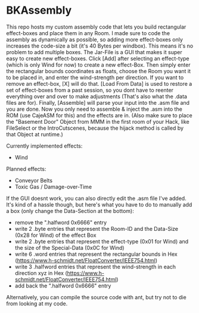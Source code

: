 # BKAssembly
This repo hosts my custom assembly code that lets you build rectangular effect-boxes and place them in any Room. I made sure to code the assembly as dynamically as possible, so adding more effect-boxes only increases the code-size a bit (it's 40 Bytes per windbox). This means it's no problem to add multiple boxes. The Jar-File is a GUI that makes it super easy to create new effect-boxes. Click [Add] after selecting an effect-type (which is only Wind for now) to create a new effect-Box. Then simply enter the rectangular bounds coordinates as floats, choose the Room you want it to be placed in, and enter the wind-strength per direction. If you want to remove an effect-box, [X] will do that. [Load From Data] is used to restore a set of effect-boxes from a past session, so you dont have to reenter everything over and over to make adjustments (That's also what the .data files are for). Finally, [Assemble] will parse your input into the .asm file and you are done. Now you only need to assemble & inject the .asm into the ROM (use CajeASM for this) and the effects are in. (Also make sure to place the "Basement Door" Object from MMM in the first room of your Hack, like FileSelect or the IntroCutscenes, because the hijack method is called by that Object at runtime.)

Currently implemented effects:
- Wind

Planned effects:
- Conveyor Belts
- Toxic Gas / Damage-over-Time

If the GUI doesnt work, you can also directly edit the .asm file I've added. It's kind of a hassle though, but here's what you have to do to manually add a box (only change the Data-Section at the bottom):
- remove the ".halfword 0x6666" entry
- write 2 .byte entries that represent the Room-ID and the Data-Size (0x28 for Wind) of the effect Box
- write 2 .byte entries that represent the effect-type (0x01 for Wind) and the size of the Special-Data (0x0C for Wind)
- write 6 .word entries that represent the rectangular bounds in Hex (https://www.h-schmidt.net/FloatConverter/IEEE754.html)
- write 3 .halfword entries that represent the wind-strength in each direction xyz in Hex (https://www.h-schmidt.net/FloatConverter/IEEE754.html)
- add back the ".halfword 0x6666" entry

Alternatively, you can compile the source code with ant, but try not to die from looking at my code.

